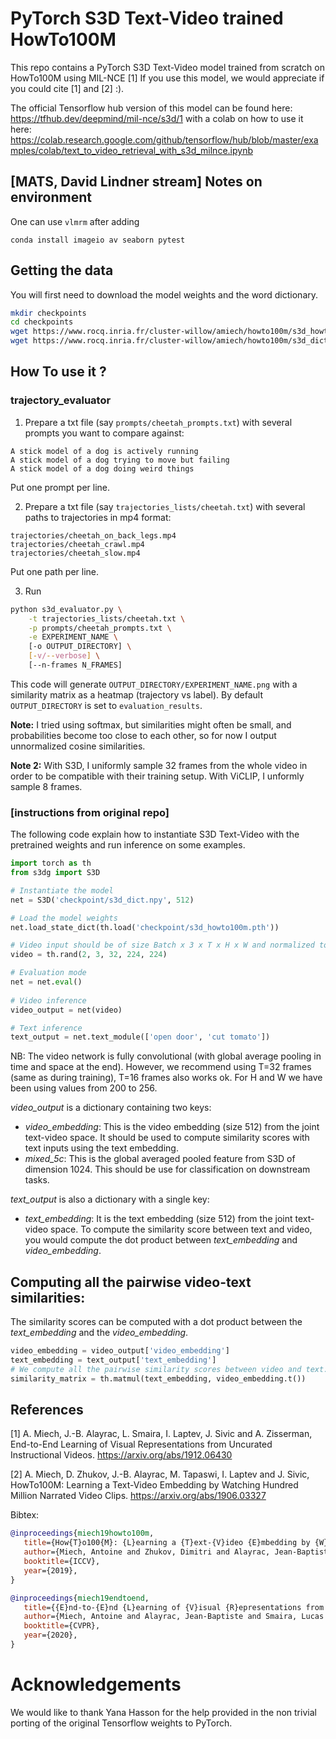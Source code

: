 # PyTorch S3D Text-Video trained HowTo100M
This repo contains a PyTorch S3D Text-Video model trained from scratch on HowTo100M using MIL-NCE [1]
If you use this model, we would appreciate if you could cite [1] and [2] :).

The official Tensorflow hub version of this model can be found here: https://tfhub.dev/deepmind/mil-nce/s3d/1
with a colab on how to use it here: https://colab.research.google.com/github/tensorflow/hub/blob/master/examples/colab/text_to_video_retrieval_with_s3d_milnce.ipynb

## [MATS, David Lindner stream] Notes on environment
One can use `vlmrm` after adding
```
conda install imageio av seaborn pytest
```

## Getting the data

You will first need to download the model weights and the word dictionary.

```sh
mkdir checkpoints
cd checkpoints
wget https://www.rocq.inria.fr/cluster-willow/amiech/howto100m/s3d_howto100m.pth
wget https://www.rocq.inria.fr/cluster-willow/amiech/howto100m/s3d_dict.npy
```


## How To use it ?

### trajectory_evaluator
1. Prepare a txt file (say `prompts/cheetah_prompts.txt`) with several prompts you want to compare against:

```
A stick model of a dog is actively running
A stick model of a dog trying to move but failing
A stick model of a dog doing weird things
```
Put one prompt per line.

2. Prepare a txt file (say `trajectories_lists/cheetah.txt`) with several paths to trajectories in mp4 format: 
```
trajectories/cheetah_on_back_legs.mp4
trajectories/cheetah_crawl.mp4
trajectories/cheetah_slow.mp4
```
Put one path per line.

3. Run
```sh
python s3d_evaluator.py \
    -t trajectories_lists/cheetah.txt \
    -p prompts/cheetah_prompts.txt \
    -e EXPERIMENT_NAME \
    [-o OUTPUT_DIRECTORY] \
    [-v/--verbose] \
    [--n-frames N_FRAMES]
```
This code will generate `OUTPUT_DIRECTORY/EXPERIMENT_NAME.png` with a similarity matrix as a heatmap (trajectory vs label). By default `OUTPUT_DIRECTORY` is set to `evaluation_results`.

**Note:** I tried using softmax, but similarities might often be small, and probabilities become too close to each other, so for now I output unnormalized cosine similarities.

**Note 2:** With S3D, I uniformly sample 32 frames from the whole video in order to be compatible with their training setup. With ViCLIP, I unformly sample 8 frames.

### [instructions from original repo]
The following code explain how to instantiate S3D Text-Video with the pretrained weights and run inference
on some examples.

```python
import torch as th
from s3dg import S3D

# Instantiate the model
net = S3D('checkpoint/s3d_dict.npy', 512)

# Load the model weights
net.load_state_dict(th.load('checkpoint/s3d_howto100m.pth'))

# Video input should be of size Batch x 3 x T x H x W and normalized to [0, 1] 
video = th.rand(2, 3, 32, 224, 224)

# Evaluation mode
net = net.eval()
 
# Video inference
video_output = net(video)

# Text inference
text_output = net.text_module(['open door', 'cut tomato'])
```
NB: The video network is fully convolutional (with global average pooling in time and space at the end). However, we recommend using T=32 frames (same as during training), T=16 frames also works ok. For H and W we have been using values from 200 to 256.

*video_output* is a dictionary containing two keys:
- *video_embedding*: This is the video embedding (size 512) from the joint text-video space. It should be used to compute similarity scores with text inputs using the text embedding.
- *mixed_5c*: This is the global averaged pooled feature from S3D of dimension 1024. This should be use for classification on downstream tasks.

*text_output* is also a dictionary with a single key:
- *text_embedding*: It is the text embedding (size 512) from the joint text-video space. To compute the similarity score between text and video, you would compute the dot product between *text_embedding* and *video_embedding*.

## Computing all the pairwise video-text similarities:

The similarity scores can be computed with a dot product between the *text_embedding* and the *video_embedding*.

```python
video_embedding = video_output['video_embedding']
text_embedding = text_output['text_embedding']
# We compute all the pairwise similarity scores between video and text.
similarity_matrix = th.matmul(text_embedding, video_embedding.t())
```


## References 

[1] A. Miech, J.-B. Alayrac, L. Smaira, I. Laptev, J. Sivic and A. Zisserman,
End-to-End Learning of Visual Representations from Uncurated Instructional Videos.
https://arxiv.org/abs/1912.06430

[2] A. Miech, D. Zhukov, J.-B. Alayrac, M. Tapaswi, I. Laptev and J. Sivic, 
HowTo100M: Learning a Text-Video Embedding by Watching Hundred Million Narrated Video Clips.
https://arxiv.org/abs/1906.03327


Bibtex:

```bibtex
@inproceedings{miech19howto100m,
   title={How{T}o100{M}: {L}earning a {T}ext-{V}ideo {E}mbedding by {W}atching {H}undred {M}illion {N}arrated {V}ideo {C}lips},
   author={Miech, Antoine and Zhukov, Dimitri and Alayrac, Jean-Baptiste and Tapaswi, Makarand and Laptev, Ivan and Sivic, Josef},
   booktitle={ICCV},
   year={2019},
}

@inproceedings{miech19endtoend,
   title={{E}nd-to-{E}nd {L}earning of {V}isual {R}epresentations from {U}ncurated {I}nstructional {V}ideos},
   author={Miech, Antoine and Alayrac, Jean-Baptiste and Smaira, Lucas and Laptev, Ivan and Sivic, Josef and Zisserman, Andrew},
   booktitle={CVPR},
   year={2020},
}
```
# Acknowledgements
We would like to thank Yana Hasson for the help provided in the non trivial porting of the original Tensorflow weights to PyTorch.
